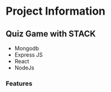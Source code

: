 # Project Information

## Quiz Game with STACK

- Mongodb
- Express JS
- React
- NodeJs


### Features
